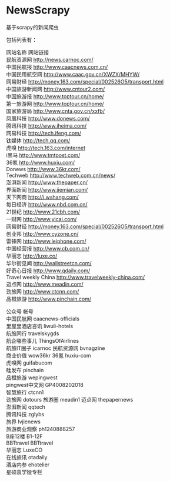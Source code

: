 # NewsScrapy
基于scrapy的新闻爬虫

包括列表有：

网站名称	网站链接  
民航资源网	http://news.carnoc.com/  	
中国民航报	http://www.caacnews.com.cn/  	
中国民用航空网	http://www.caac.gov.cn/XWZX/MHYW/  	
网易财经	http://money.163.com/special/002526O5/transport.html  	
中国旅游新闻网	http://www.cntour2.com/  	
中国旅游报	http://www.toptour.cn/home/  	
第一旅游网	http://www.toptour.cn/home/  	
国家旅游局	http://www.cnta.gov.cn/xxfb/  	
凤凰科技	http://www.donews.com/  	
腾讯科技	http://www.iheima.com/	
网易科技	http://tech.ifeng.com/  	
钛媒体	http://tech.qq.com/  	
虎嗅	http://tech.163.com/internet  	
i黑马	http://www.tmtpost.com/  	
36氪	http://www.huxiu.com/  	
Donews	http://www.36kr.com/  	
Techweb	http://www.techweb.com.cn/news/  	
澎湃新闻	http://www.thepaper.cn/	  
界面新闻	http://www.jiemian.com/  	
天下网商	http://i.wshang.com/  	
每日经济	http://www.nbd.com.cn/  	
21世纪	http://www.21cbh.com/  	
一财网	http://www.yicai.com/  	
网易财经	http://money.163.com/special/002526O5/transport.html  	
创业邦	http://www.cyzone.cn/  	
雷锋网	http://www.leiphone.com/  	
中国经营报	http://www.cb.com.cn/  	
华丽志	http://luxe.co/  	
华尔街见闻	http://wallstreetcn.com/  	
好奇心日报	http://www.qdaily.com/  	
Travel weekly China	http://www.travelweekly-china.com/  	
迈点网	http://www.meadin.com/  	
劲旅网	http://www.ctcnn.com/  	
品橙旅游	http://www.pinchain.com/  	
		
公众号	帐号	
中国民航网	caacnews-officials	
里屋里酒店咨讯	liwuli-hotels	
航旅同行	travelskygds	
航企哪些事儿	ThingsOfAirlines	
航旅IT圈子	icarnoc	
民航资源网	bvnagzine	
商业价值	wow36kr	
36氪	huxiu-com	
虎嗅网	guifabucom	
硅发布	pinchain	
品橙旅游	wepingwest	
pingwest中文网	GP4008202018	
智慧旅行	ctcnn1	
劲旅网	dotours	
旅游圈	meadin1	
迈点网	thepapernews	
澎湃新闻	qqtech	
腾讯科技	zglybs	
旅界	lvjienews	
旅游商业观察	ph1240888257	
B座12楼	B1-12F	
BBTtravel	BBTtravel	
华丽志	LuxeCO	
在线旅讯	otadaily	
酒店内参	ehotelier	
星硕袁学娅专栏		

